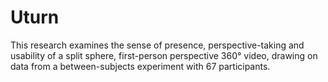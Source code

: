 # Uturn

This research examines the sense of presence, perspective-taking and usability of a split sphere, first-person perspective 360° video, drawing on data from a between-subjects experiment with 67 participants.
